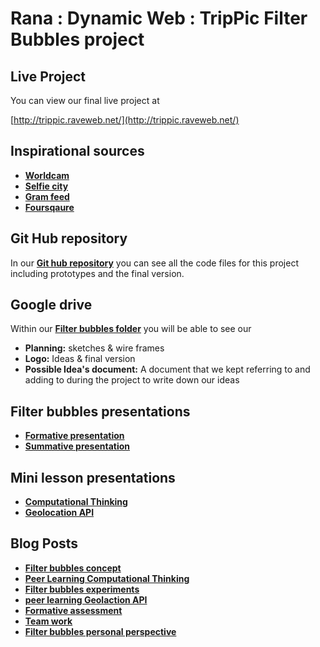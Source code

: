 # Rana : Dynamic Web : TripPic Filter Bubbles project #

## Live Project 

You can view our final live project at

[http://trippic.raveweb.net/](http://trippic.raveweb.net/) 

## Inspirational sources ##

- **[Worldcam](http://worldc.am/)**
- **[Selfie city](http://selfiecity.net/)**
- **[Gram feed](http://www.gramfeed.com/)**
- **[Foursqaure ](https://foursquare.com/)**

## Git Hub repository ##

In our **[Git hub repository](https://github.com/FilterBubblesTouristAPI/FIlterBubblesAPI)** you can see all the code files for this project including prototypes and the final version.

## Google drive ##

Within our **[Filter bubbles folder](https://drive.google.com/open?id=0B_cEoDxpS7tWbWFLSzFDbnFXVHc)** you will be able to see our

- **Planning:** sketches & wire frames
- **Logo:** Ideas & final version
- **Possible Idea's document:** A document that we kept referring to and adding to during the project to write down our ideas


## Filter bubbles presentations ##

- **[Formative presentation](https://docs.google.com/presentation/d/1ofZQIufN95YsOIF3zKd_rQd9ywD5ia55_Ka1Y4lSHUQ/edit?usp=sharing)**
- **[Summative presentation](https://docs.google.com/presentation/d/14Qx8Lkf_U6GcfKqvVJ9-WcJWDJlO3a0lk6BcSAvNc98/edit?usp=sharing)** 

## Mini lesson presentations ##

- **[Computational Thinking](http://prezi.com/zqhwscghck0q/?utm_campaign=share&utm_medium=copy)**
- **[Geolocation API](https://docs.google.com/a/students.rave.ac.uk/presentation/d/1kMFMMmavonPp2D0P60Y_RvNDgj6XgIsgxAOcNCnUWOM/edit?usp=sharing)**

## Blog Posts  ##

- **[Filter bubbles concept](http://www.fourthfloor.me/blogs/rkarim/?p=307)**
- **[Peer Learning Computational Thinking](http://www.fourthfloor.me/blogs/rkarim/?p=341)**
- **[Filter bubbles experiments ](http://www.fourthfloor.me/blogs/rkarim/?p=317)**
- **[peer learning Geolaction API](http://www.fourthfloor.me/blogs/rkarim/?p=353)**
- **[Formative assessment](http://www.fourthfloor.me/blogs/rkarim/?p=328)** 
- **[Team work](http://www.fourthfloor.me/blogs/rkarim/?p=334)**
- **[Filter bubbles personal perspective](http://www.fourthfloor.me/blogs/rkarim/?p=337)**  